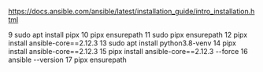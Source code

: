 https://docs.ansible.com/ansible/latest/installation_guide/intro_installation.html

9 sudo apt install pipx
10 pipx ensurepath
11 sudo pipx ensurepath
12 pipx install ansible-core==2.12.3
13 sudo apt install python3.8-venv
14 pipx install ansible-core==2.12.3
15 pipx install ansible-core==2.12.3 --force
16 ansible --version
17 pipx ensurepath
